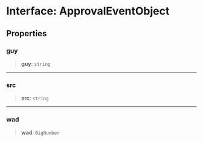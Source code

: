 # Interface: ApprovalEventObject

## Properties

### guy

> **guy**: `string`

***

### src

> **src**: `string`

***

### wad

> **wad**: `BigNumber`
